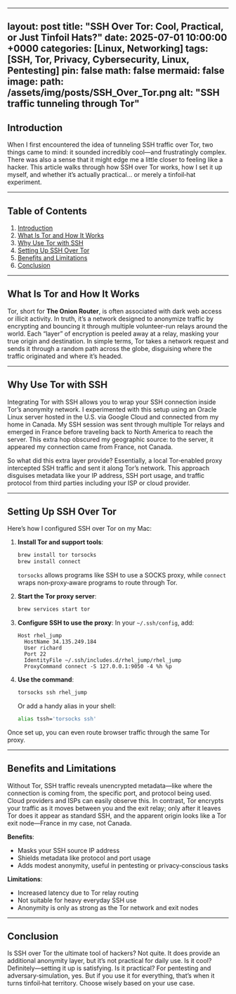 
---
layout: post
title: "SSH Over Tor: Cool, Practical, or Just Tinfoil Hats?"
date: 2025-07-01 10:00:00 +0000
categories: [Linux, Networking]
tags: [SSH, Tor, Privacy, Cybersecurity, Linux, Pentesting]
pin: false
math: false
mermaid: false
image:
  path: /assets/img/posts/SSH_Over_Tor.png
  alt: "SSH traffic tunneling through Tor"
---
## Introduction

When I first encountered the idea of tunneling SSH traffic over Tor, two things came to mind: it sounded incredibly cool—and frustratingly complex. There was also a sense that it might edge me a little closer to feeling like a hacker. This article walks through how SSH over Tor works, how I set it up myself, and whether it’s actually practical… or merely a tinfoil‑hat experiment.

---
## Table of Contents

1. [Introduction](#introduction)
2. [What Is Tor and How It Works](#what-is-tor-and-how-it-works)
3. [Why Use Tor with SSH](#why-use-tor-with-ssh)
4. [Setting Up SSH Over Tor](#setting-up-ssh-over-tor)
5. [Benefits and Limitations](#benefits-and-limitations)
6. [Conclusion](#conclusion)

---


## What Is Tor and How It Works

Tor, short for **The Onion Router**, is often associated with dark web access or illicit activity. In truth, it’s a network designed to anonymize traffic by encrypting and bouncing it through multiple volunteer-run relays around the world. Each “layer” of encryption is peeled away at a relay, masking your true origin and destination. In simple terms, Tor takes a network request and sends it through a random path across the globe, disguising where the traffic originated and where it’s headed.

---

## Why Use Tor with SSH

Integrating Tor with SSH allows you to wrap your SSH connection inside Tor’s anonymity network. I experimented with this setup using an Oracle Linux server hosted in the U.S. via Google Cloud and connected from my home in Canada. My SSH session was sent through multiple Tor relays and emerged in France before traveling back to North America to reach the server. This extra hop obscured my geographic source: to the server, it appeared my connection came from France, not Canada.

So what did this extra layer provide? Essentially, a local Tor‑enabled proxy intercepted SSH traffic and sent it along Tor’s network. This approach disguises metadata like your IP address, SSH port usage, and traffic protocol from third parties including your ISP or cloud provider.

---

## Setting Up SSH Over Tor

Here’s how I configured SSH over Tor on my Mac:

1. **Install Tor and support tools**:

   ```bash
   brew install tor torsocks  
   brew install connect
   ```

   `torsocks` allows programs like SSH to use a SOCKS proxy, while `connect` wraps non‑proxy‑aware programs to route through Tor.

2. **Start the Tor proxy server**:

   ```bash
   brew services start tor
   ```

3. **Configure SSH to use the proxy**:
   In your `~/.ssh/config`, add:

   ```text
   Host rhel_jump
     HostName 34.135.249.184
     User richard
     Port 22
     IdentityFile ~/.ssh/includes.d/rhel_jump/rhel_jump
     ProxyCommand connect -S 127.0.0.1:9050 -4 %h %p
   ```

4. **Use the command**:

   ```bash
   torsocks ssh rhel_jump
   ```

   Or add a handy alias in your shell:

   ```bash
   alias tssh='torsocks ssh'
   ```

Once set up, you can even route browser traffic through the same Tor proxy.

---

## Benefits and Limitations

Without Tor, SSH traffic reveals unencrypted metadata—like where the connection is coming from, the specific port, and protocol being used. Cloud providers and ISPs can easily observe this. In contrast, Tor encrypts your traffic as it moves between you and the exit relay; only after it leaves Tor does it appear as standard SSH, and the apparent origin looks like a Tor exit node—France in my case, not Canada.

**Benefits**:

* Masks your SSH source IP address
* Shields metadata like protocol and port usage
* Adds modest anonymity, useful in pentesting or privacy‑conscious tasks

**Limitations**:

* Increased latency due to Tor relay routing
* Not suitable for heavy everyday SSH use
* Anonymity is only as strong as the Tor network and exit nodes

---

## Conclusion

Is SSH over Tor the ultimate tool of hackers? Not quite. It does provide an additional anonymity layer, but it’s not practical for daily use. Is it cool? Definitely—setting it up is satisfying. Is it practical? For pentesting and adversary‑simulation, yes. But if you use it for everything, that’s when it turns tinfoil‑hat territory. Choose wisely based on your use case.

